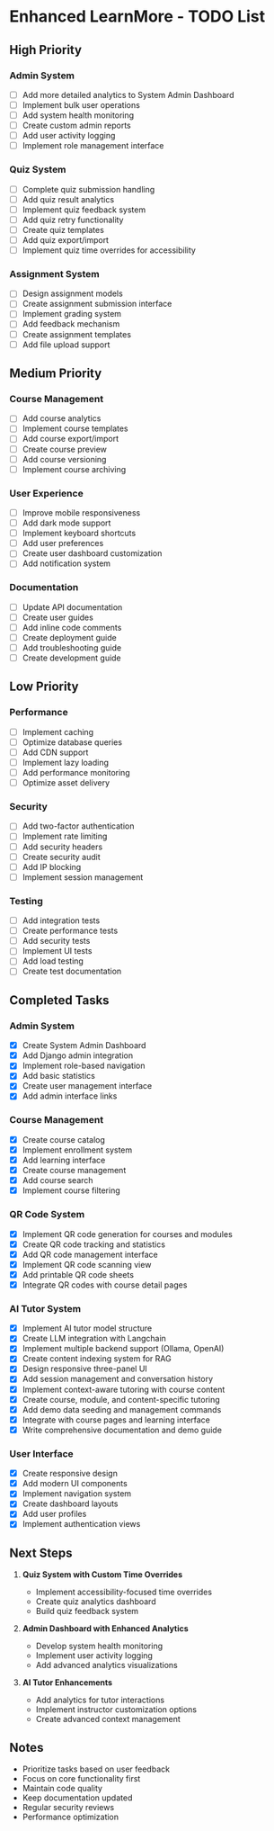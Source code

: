 # Enhanced LearnMore - TODO List

## High Priority

### Admin System
- [ ] Add more detailed analytics to System Admin Dashboard
- [ ] Implement bulk user operations
- [ ] Add system health monitoring
- [ ] Create custom admin reports
- [ ] Add user activity logging
- [ ] Implement role management interface

### Quiz System
- [ ] Complete quiz submission handling
- [ ] Add quiz result analytics
- [ ] Implement quiz feedback system
- [ ] Add quiz retry functionality
- [ ] Create quiz templates
- [ ] Add quiz export/import
- [ ] Implement quiz time overrides for accessibility

### Assignment System
- [ ] Design assignment models
- [ ] Create assignment submission interface
- [ ] Implement grading system
- [ ] Add feedback mechanism
- [ ] Create assignment templates
- [ ] Add file upload support

## Medium Priority

### Course Management
- [ ] Add course analytics
- [ ] Implement course templates
- [ ] Add course export/import
- [ ] Create course preview
- [ ] Add course versioning
- [ ] Implement course archiving

### User Experience
- [ ] Improve mobile responsiveness
- [ ] Add dark mode support
- [ ] Implement keyboard shortcuts
- [ ] Add user preferences
- [ ] Create user dashboard customization
- [ ] Add notification system

### Documentation
- [ ] Update API documentation
- [ ] Create user guides
- [ ] Add inline code comments
- [ ] Create deployment guide
- [ ] Add troubleshooting guide
- [ ] Create development guide

## Low Priority

### Performance
- [ ] Implement caching
- [ ] Optimize database queries
- [ ] Add CDN support
- [ ] Implement lazy loading
- [ ] Add performance monitoring
- [ ] Optimize asset delivery

### Security
- [ ] Add two-factor authentication
- [ ] Implement rate limiting
- [ ] Add security headers
- [ ] Create security audit
- [ ] Add IP blocking
- [ ] Implement session management

### Testing
- [ ] Add integration tests
- [ ] Create performance tests
- [ ] Add security tests
- [ ] Implement UI tests
- [ ] Add load testing
- [ ] Create test documentation

## Completed Tasks

### Admin System
- [x] Create System Admin Dashboard
- [x] Add Django admin integration
- [x] Implement role-based navigation
- [x] Add basic statistics
- [x] Create user management interface
- [x] Add admin interface links

### Course Management
- [x] Create course catalog
- [x] Implement enrollment system
- [x] Add learning interface
- [x] Create course management
- [x] Add course search
- [x] Implement course filtering

### QR Code System
- [x] Implement QR code generation for courses and modules
- [x] Create QR code tracking and statistics
- [x] Add QR code management interface
- [x] Implement QR code scanning view
- [x] Add printable QR code sheets
- [x] Integrate QR codes with course detail pages

### AI Tutor System
- [x] Implement AI tutor model structure
- [x] Create LLM integration with Langchain
- [x] Implement multiple backend support (Ollama, OpenAI)
- [x] Create content indexing system for RAG
- [x] Design responsive three-panel UI
- [x] Add session management and conversation history
- [x] Implement context-aware tutoring with course content
- [x] Create course, module, and content-specific tutoring
- [x] Add demo data seeding and management commands
- [x] Integrate with course pages and learning interface
- [x] Write comprehensive documentation and demo guide

### User Interface
- [x] Create responsive design
- [x] Add modern UI components
- [x] Implement navigation system
- [x] Create dashboard layouts
- [x] Add user profiles
- [x] Implement authentication views

## Next Steps

1. **Quiz System with Custom Time Overrides**
   - Implement accessibility-focused time overrides
   - Create quiz analytics dashboard
   - Build quiz feedback system

2. **Admin Dashboard with Enhanced Analytics**
   - Develop system health monitoring
   - Implement user activity logging
   - Add advanced analytics visualizations

3. **AI Tutor Enhancements**
   - Add analytics for tutor interactions
   - Implement instructor customization options
   - Create advanced context management

## Notes
- Prioritize tasks based on user feedback
- Focus on core functionality first
- Maintain code quality
- Keep documentation updated
- Regular security reviews
- Performance optimization
